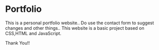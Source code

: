 # Portfolio
This is a personal portfolio website.. Do use the contact form to suggest changes and other things..
This website is a basic project based on CSS,HTML and JavaScript.

Thank You!!
